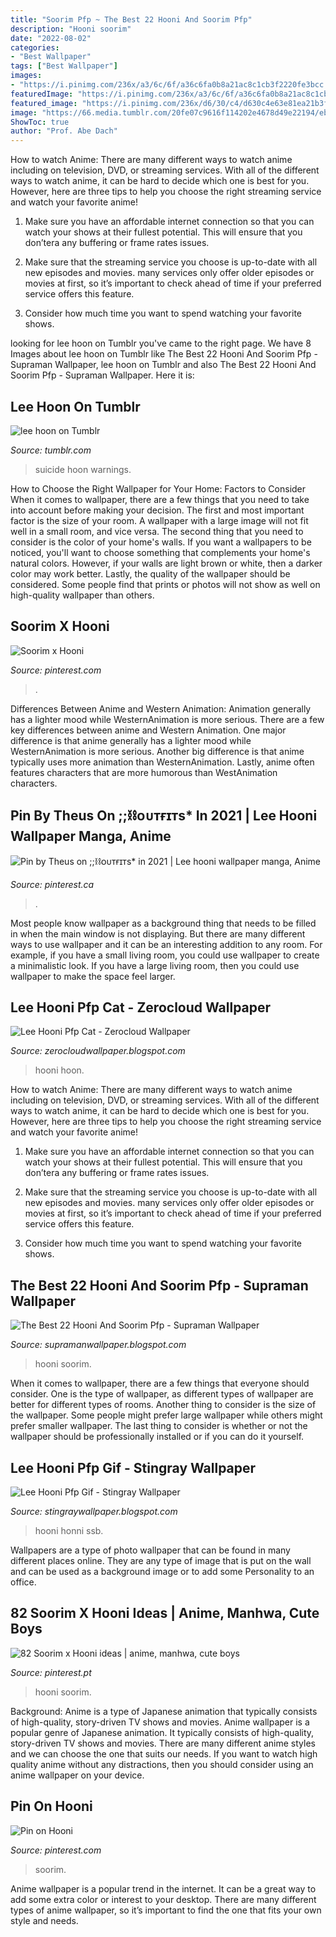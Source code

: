 ```yaml
---
title: "Soorim Pfp ~ The Best 22 Hooni And Soorim Pfp"
description: "Hooni soorim"
date: "2022-08-02"
categories:
- "Best Wallpaper"
tags: ["Best Wallpaper"]
images:
- "https://i.pinimg.com/236x/a3/6c/6f/a36c6fa0b8a21ac8c1cb3f2220fe3bcc.jpg?nii=t"
featuredImage: "https://i.pinimg.com/236x/a3/6c/6f/a36c6fa0b8a21ac8c1cb3f2220fe3bcc.jpg?nii=t"
featured_image: "https://i.pinimg.com/236x/d6/30/c4/d630c4e63e81ea21b3f5eeb857c109ed.jpg"
image: "https://66.media.tumblr.com/20fe07c9616f114202e4678d49e22194/ebb8757f2d7ca8d8-48/s640x960/e722fd2a33700e8f1f91fb3f641b7ddcb869f582.jpg"
ShowToc: true
author: "Prof. Abe Dach"
---
```



How to watch Anime: There are many different ways to watch anime including on television, DVD, or streaming services.
With all of the different ways to watch anime, it can be hard to decide which one is best for you. However, here are three tips to help you choose the right streaming service and watch your favorite anime!
1. Make sure you have an affordable internet connection so that you can watch your shows at their fullest potential. This will ensure that you don’tera any buffering or frame rates issues.

2. Make sure that the streaming service you choose is up-to-date with all new episodes and movies. many services only offer older episodes or movies at first, so it’s important to check ahead of time if your preferred service offers this feature.

3. Consider how much time you want to spend watching your favorite shows.

	

		
looking for lee hoon on Tumblr you've came to the right page. We have 8 Images about lee hoon on Tumblr like The Best 22 Hooni And Soorim Pfp - Supraman Wallpaper, lee hoon on Tumblr and also The Best 22 Hooni And Soorim Pfp - Supraman Wallpaper. Here it is:
		
    
## Lee Hoon On Tumblr

<img loading=lazy src="https://66.media.tumblr.com/20fe07c9616f114202e4678d49e22194/ebb8757f2d7ca8d8-48/s640x960/e722fd2a33700e8f1f91fb3f641b7ddcb869f582.jpg" onerror="this.onerror=null;this.src='https://tse3.mm.bing.net/th?id=OIP.bA3phWf8cUOQPTvXaQLk5gHaHa&amp;pid=15.1';" alt="lee hoon on Tumblr">

_Source: tumblr.com_

>suicide hoon warnings. 

	

How to Choose the Right Wallpaper for Your Home: Factors to Consider
When it comes to wallpaper, there are a few things that you need to take into account before making your decision. The first and most important factor is the size of your room. A wallpaper with a large image will not fit well in a small room, and vice versa. 
The second thing that you need to consider is the color of your home's walls. If you want a wallpapers to be noticed, you'll want to choose something that complements your home's natural colors. However, if your walls are light brown or white, then a darker color may work better. 
Lastly, the quality of the wallpaper should be considered. Some people find that prints or photos will not show as well on high-quality wallpaper than others.

    
## Soorim X Hooni

<img loading=lazy src="https://i.pinimg.com/236x/d6/30/c4/d630c4e63e81ea21b3f5eeb857c109ed.jpg" onerror="this.onerror=null;this.src='https://tse1.mm.bing.net/th?id=OIP.MG-qW6VU09UOpZSrGJ5dxQAAAA&amp;pid=15.1';" alt="Soorim x Hooni">

_Source: pinterest.com_

>. 

	

Differences Between Anime and Western Animation: Animation generally has a lighter mood while WesternAnimation is more serious.
There are a few key differences between anime and Western Animation. One major difference is that anime generally has a lighter mood while WesternAnimation is more serious. Another big difference is that anime typically uses more animation than WesternAnimation. Lastly, anime often features characters that are more humorous than WestAnimation characters.

    
## Pin By Theus On ;;⛓️ᴏᴜᴛғɪᴛs* In 2021 | Lee Hooni Wallpaper Manga, Anime

<img loading=lazy src="https://i.pinimg.com/236x/b6/98/b1/b698b16796d6b65ce9dd75123aa2676d.jpg?nii=t" onerror="this.onerror=null;this.src='https://tse4.mm.bing.net/th?id=OIP.-DtmRRmOopbjvkefhlul0gAAAA&amp;pid=15.1';" alt="Pin by Theus on ;;⛓️ᴏᴜᴛғɪᴛs* in 2021 | Lee hooni wallpaper manga, Anime">

_Source: pinterest.ca_

>. 

	

Most people know wallpaper as a background thing that needs to be filled in when the main window is not displaying. But there are many different ways to use wallpaper and it can be an interesting addition to any room. For example, if you have a small living room, you could use wallpaper to create a minimalistic look. If you have a large living room, then you could use wallpaper to make the space feel larger.

    
## Lee Hooni Pfp Cat - Zerocloud Wallpaper

<img loading=lazy src="https://64.media.tumblr.com/48ab71591d32d947285a3cb9deae1817/4bf4f2b16bda8320-e6/s500x750/461f55b694765a349e68e30c3d4e8cb7228f041c.png" onerror="this.onerror=null;this.src='https://tse4.mm.bing.net/th?id=OIP.8kbVHaszfb4vj3ABQntKsgAAAA&amp;pid=15.1';" alt="Lee Hooni Pfp Cat - Zerocloud Wallpaper">

_Source: zerocloudwallpaper.blogspot.com_

>hooni hoon. 

	

How to watch Anime: There are many different ways to watch anime including on television, DVD, or streaming services.
With all of the different ways to watch anime, it can be hard to decide which one is best for you. However, here are three tips to help you choose the right streaming service and watch your favorite anime!
1. Make sure you have an affordable internet connection so that you can watch your shows at their fullest potential. This will ensure that you don’tera any buffering or frame rates issues.

2. Make sure that the streaming service you choose is up-to-date with all new episodes and movies. many services only offer older episodes or movies at first, so it’s important to check ahead of time if your preferred service offers this feature.

3. Consider how much time you want to spend watching your favorite shows.

    
## The Best 22 Hooni And Soorim Pfp - Supraman Wallpaper

<img loading=lazy src="https://i0.wp.com/pbs.twimg.com/media/EroxVa6WMAEYi71.jpg" onerror="this.onerror=null;this.src='https://tse2.mm.bing.net/th?id=OIP.KmeXB_e4ob1Qy8H5M3d-ZgHaEK&amp;pid=15.1';" alt="The Best 22 Hooni And Soorim Pfp - Supraman Wallpaper">

_Source: supramanwallpaper.blogspot.com_

>hooni soorim. 

	

When it comes to wallpaper, there are a few things that everyone should consider. One is the type of wallpaper, as different types of wallpaper are better for different types of rooms. Another thing to consider is the size of the wallpaper. Some people might prefer large wallpaper while others might prefer smaller wallpaper. The last thing to consider is whether or not the wallpaper should be professionally installed or if you can do it yourself.

    
## Lee Hooni Pfp Gif - Stingray Wallpaper

<img loading=lazy src="https://i.pinimg.com/originals/1d/3e/09/1d3e097bcffe21b8d99036b2f5e38ea5.jpg" onerror="this.onerror=null;this.src='https://tse3.mm.bing.net/th?id=OIP.FezaUg3HCiVBe-e3XuGYXQHaIX&amp;pid=15.1';" alt="Lee Hooni Pfp Gif - Stingray Wallpaper">

_Source: stingraywallpaper.blogspot.com_

>hooni honni ssb. 

	



Wallpapers are a type of photo wallpaper that can be found in many different places online. They are any type of image that is put on the wall and can be used as a background image or to add some Personality to an office.

    
## 82 Soorim X Hooni Ideas | Anime, Manhwa, Cute Boys

<img loading=lazy src="https://i.pinimg.com/474x/63/2e/98/632e9823f68b114b551d62c5ee8d0392.jpg" onerror="this.onerror=null;this.src='https://tse3.mm.bing.net/th?id=OIP.GHVQHkBjejaOwTDsjZN_swAAAA&amp;pid=15.1';" alt="82 Soorim x Hooni ideas | anime, manhwa, cute boys">

_Source: pinterest.pt_

>hooni soorim. 

	

Background: Anime is a type of Japanese animation that typically consists of high-quality, story-driven TV shows and movies.
Anime wallpaper is a popular genre of Japanese animation. It typically consists of high-quality, story-driven TV shows and movies. There are many different anime styles and we can choose the one that suits our needs. If you want to watch high quality anime without any distractions, then you should consider using an anime wallpaper on your device.

    
## Pin On Hooni

<img loading=lazy src="https://i.pinimg.com/236x/a3/6c/6f/a36c6fa0b8a21ac8c1cb3f2220fe3bcc.jpg?nii=t" onerror="this.onerror=null;this.src='https://tse4.mm.bing.net/th?id=OIP.pe5yWxTp_NknI7HEnE8ulQAAAA&amp;pid=15.1';" alt="Pin on Hooni">

_Source: pinterest.com_

>soorim. 

	

Anime wallpaper is a popular trend in the internet. It can be a great way to add some extra color or interest to your desktop. There are many different types of anime wallpaper, so it’s important to find the one that fits your own style and needs.

